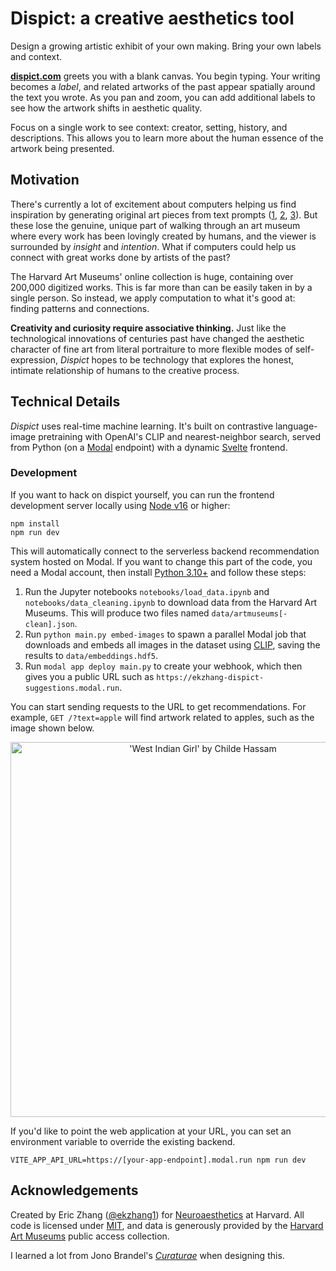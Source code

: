 # Dispict: a creative aesthetics tool

Design a growing artistic exhibit of your own making. Bring your own labels and
context.

**[dispict.com](https://dispict.com)** greets you with a blank canvas. You begin
typing. Your writing becomes a _label_, and related artworks of the past appear
spatially around the text you wrote. As you pan and zoom, you can add additional
labels to see how the artwork shifts in aesthetic quality.

Focus on a single work to see context: creator, setting, history, and
descriptions. This allows you to learn more about the human essence of the
artwork being presented.

## Motivation

There's currently a lot of excitement about computers helping us find
inspiration by generating original art pieces from text prompts
([1](https://openai.com/dall-e-2/), [2](https://www.midjourney.com/),
[3](https://stability.ai/blog/stable-diffusion-public-release)). But these lose
the genuine, unique part of walking through an art museum where every work has
been lovingly created by humans, and the viewer is surrounded by _insight_ and
_intention_. What if computers could help us connect with great works done by
artists of the past?

The Harvard Art Museums' online collection is huge, containing over 200,000
digitized works. This is far more than can be easily taken in by a single
person. So instead, we apply computation to what it's good at: finding patterns
and connections.

**Creativity and curiosity require associative thinking.** Just like the
technological innovations of centuries past have changed the aesthetic character
of fine art from literal portraiture to more flexible modes of self-expression,
_Dispict_ hopes to be technology that explores the honest, intimate relationship
of humans to the creative process.

## Technical Details

_Dispict_ uses real-time machine learning. It's built on contrastive
language-image pretraining with OpenAI's CLIP and nearest-neighbor search,
served from Python (on a [Modal](https://modal.com/) endpoint) with a dynamic
[Svelte](https://svelte.dev/) frontend.

### Development

If you want to hack on dispict yourself, you can run the frontend development
server locally using [Node v16](https://nodejs.org/) or higher:

```shell
npm install
npm run dev
```

This will automatically connect to the serverless backend recommendation system
hosted on Modal. If you want to change this part of the code, you need a Modal
account, then install [Python 3.10+](https://www.python.org/) and follow these
steps:

1. Run the Jupyter notebooks `notebooks/load_data.ipynb` and
   `notebooks/data_cleaning.ipynb` to download data from the Harvard Art
   Museums. This will produce two files named `data/artmuseums[-clean].json`.
2. Run `python main.py embed-images` to spawn a parallel Modal job that
   downloads and embeds all images in the dataset using
   [CLIP](https://openai.com/blog/clip/), saving the results to
   `data/embeddings.hdf5`.
3. Run `modal app deploy main.py` to create your webhook, which then gives you a
   public URL such as `https://ekzhang-dispict-suggestions.modal.run`.

You can start sending requests to the URL to get recommendations. For example,
`GET /?text=apple` will find artwork related to apples, such as the image shown
below.

<p align="center">
<a href="https://harvardartmuseums.org/collections/object/230725">
<img src="https://nrs.harvard.edu/urn-3:HUAM:756527" alt="'West Indian Girl' by Childe Hassam" width="600">
</a>
</p>

If you'd like to point the web application at your URL, you can set an
environment variable to override the existing backend.

```shell
VITE_APP_API_URL=https://[your-app-endpoint].modal.run npm run dev
```

## Acknowledgements

Created by Eric Zhang ([@ekzhang1](https://twitter.com/ekzhang1)) for
[Neuroaesthetics](https://mbb.harvard.edu/) at Harvard. All code is licensed
under [MIT](LICENSE), and data is generously provided by the
[Harvard Art Museums](https://www.harvardartmuseums.org/) public access
collection.

I learned a lot from Jono Brandel's [_Curaturae_](https://curaturae.com/) when
designing this.
